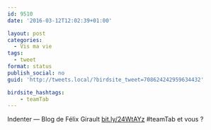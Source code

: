 ```yaml
---
id: 9510
date: '2016-03-12T12:02:39+01:00'

layout: post
categories:
  - Vis ma vie
tags:
  - tweet
format: status
publish_social: no
guid: 'http://tweets.local/?birdsite_tweet=708624242959634432'

birdsite_hashtags:
    - teamTab
---
```


Indenter — Blog de Félix Girault [bit.ly/24WtAYz](http://bit.ly/24WtAYz) #teamTab et vous ?